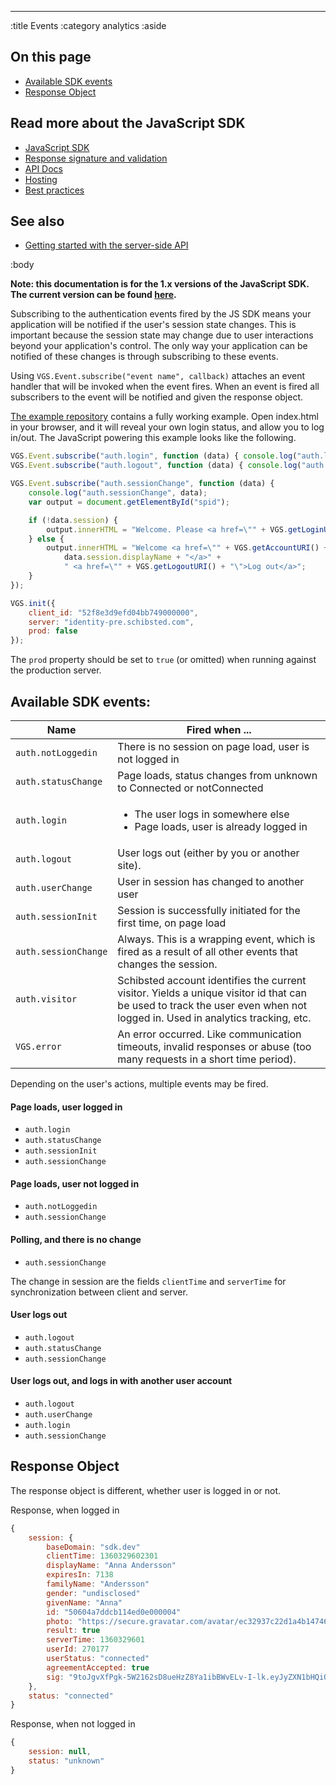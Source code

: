 --------------------------------------------------------------------------------
:title Events
:category analytics
:aside

## On this page

- [Available SDK events](#available-sdk-events)
- [Response Object](#response-object)

## Read more about the JavaScript SDK

- [JavaScript SDK](/sdks/javascript-1x/)
- [Response signature and validation](/sdks/js-1x/response-signature-and-validation/)
- [API Docs](/sdks/js-1x/api-docs/)
- [Hosting](/sdks/js-1x/hosting/)
- [Best practices](/sdks/js-1x/best-practices/)

## See also

- [Getting started with the server-side API](/getting-started/)

:body

**Note: this documentation is for the 1.x versions of the JavaScript SDK. The current version can be found
[here](/sdks/javascript/).**

Subscribing to the authentication events fired by the JS SDK means your
application will be notified if the user's session state changes. This is
important because the session state may change due to user interactions beyond
your application's control. The only way your application can be notified of
these changes is through subscribing to these events.

Using `VGS.Event.subscribe("event name", callback)` attaches an event handler
that will be invoked when the event fires. When an event is fired all
subscribers to the event will be notified and given the response object.

[The example repository](https://github.com/schibsted/spid-js-examples/tree/master/getting-started)
contains a fully working example. Open index.html in your browser, and it will
reveal your own login status, and allow you to log in/out. The JavaScript
powering this example looks like the following.

```javascript
VGS.Event.subscribe("auth.login", function (data) { console.log("auth.login", data); });
VGS.Event.subscribe("auth.logout", function (data) { console.log("auth.logout", data); });

VGS.Event.subscribe("auth.sessionChange", function (data) {
    console.log("auth.sessionChange", data);
    var output = document.getElementById("spid");

    if (!data.session) {
        output.innerHTML = "Welcome. Please <a href=\"" + VGS.getLoginURI() + "\">log in</a>";
    } else {
        output.innerHTML = "Welcome <a href=\"" + VGS.getAccountURI() + "\">" +
            data.session.displayName + "</a>" +
            " <a href=\"" + VGS.getLogoutURI() + "\">Log out</a>";
    }
});

VGS.init({
    client_id: "52f8e3d9efd04bb749000000",
    server: "identity-pre.schibsted.com",
    prod: false
});
```

The `prod` property should be set to `true` (or omitted) when running against
the production server.

## Available SDK events:

<table class="table table-hover">
  <thead>
    <tr>
      <th>Name</th>
      <th>Fired when ...</th>
    </tr>
  </thead>
  <tbody>
    <tr>
      <td><code>auth.notLoggedin</code></td>
      <td>There is no session on page load, user is not logged in</td>
    </tr>
    <tr>
      <td><code>auth.statusChange</code></td>
      <td>Page loads, status changes from unknown to Connected or notConnected</td>
    </tr>
    <tr>
      <td><code>auth.login</code></td>
      <td>
        <ul>
          <li>The user logs in somewhere else</li>
          <li>Page loads, user is already logged in</li>
        </ul>
      </td>
    </tr>
    <tr>
      <td><code>auth.logout</code></td>
      <td>User logs out (either by you or another site).</td>
    </tr>
    <tr>
      <td><code>auth.userChange</code></td>
      <td>User in session has changed to another user</td>
    </tr>
    <tr>
      <td><code>auth.sessionInit</code></td>
      <td>Session is successfully initiated for the first time, on page load</td>
    </tr>
    <tr>
      <td><code>auth.sessionChange</code></td>
      <td>Always. This is a wrapping event, which is fired as a result of all other events that changes the session.</td>
    </tr>
    <tr>
      <td><code>auth.visitor</code></td>
      <td>Schibsted account identifies the current visitor. Yields a unique visitor id that can be used to track the user even when not logged in. Used in analytics tracking, etc.</td>
    </tr>
    <tr>
      <td><code>VGS.error</code></td>
      <td>An error occurred. Like communication timeouts, invalid responses or abuse (too many requests in a short time period).</td>
    </tr>
  </tbody>
</table>

Depending on the user's actions, multiple events may be fired.

#### Page loads, user logged in

- `auth.login`
- `auth.statusChange`
- `auth.sessionInit`
- `auth.sessionChange`

#### Page loads, user not logged in
- `auth.notLoggedin`
- `auth.sessionChange`

#### Polling, and there is no change

- `auth.sessionChange`

The change in session are the fields `clientTime` and `serverTime` for
synchronization between client and server.

#### User logs out

- `auth.logout`
- `auth.statusChange`
- `auth.sessionChange`

#### User logs out, and logs in with another user account

- `auth.logout`
- `auth.userChange`
- `auth.login`
- `auth.sessionChange`

## Response Object

The response object is different, whether user is logged in or not.

Response, when logged in

```js
{
    session: {
        baseDomain: "sdk.dev"
        clientTime: 1360329602301
        displayName: "Anna Andersson"
        expiresIn: 7138
        familyName: "Andersson"
        gender: "undisclosed"
        givenName: "Anna"
        id: "50604a7ddcb114ed0e000004"
        photo: "https://secure.gravatar.com/avatar/ec32937c22d1a4b1474657b776d0f398?s=200"
        result: true
        serverTime: 1360329601
        userId: 270177
        userStatus: "connected"
        agreementAccepted: true
        sig: "9toJgvXfPgk-5W2162sD8ueHzZ8Ya1ibBWvELv-I-lk.eyJyZXN1bHQiOnRydWUsInNlcnZlclRpbWUiOjEzNjAzMjk2MDEsInVzZXJTdGF0dXMiOiJjb25uZWN0ZWQiLCJ1c2VySWQiOjI3MDE3NywiaWQiOiI1MDYwNGE3ZGRjYjExNGVkMGUwMDAwMDQiLCJkaXNwbGF5TmFtZSI6IkpvYWtpbSBXYW5nZ3JlbiIsImdpdmVuTmFtZSI6IkpvYWtpbSIsImZhbWlseU5hbWUiOiJXYW5nZ3JlbiIsImdlbmRlciI6InVuZGlzY2xvc2VkIiwicGhvdG8iOiJodHRwczpcL1wvc2VjdXJlLmdyYXZhdGFyLmNvbVwvYXZhdGFyXC9lYzMyOTM3YzIyZDFhNGIxNDc0NjU3Yjc3NmQwZjM5OD9zPTIwMCIsImV4cGlyZXNJbiI6NzEzOCwiYmFzZURvbWFpbiI6InNkay5kZXYiLCJhbGdvcml0aG0iOiJITUFDLVNIQTI1NiJ9"
    },
    status: "connected"
}
```

Response, when not logged in

```js
{
    session: null,
    status: "unknown"
}
```
